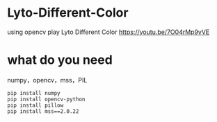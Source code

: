 # Lyto-Different-Color
using opencv play Lyto Different Color
https://youtu.be/7O04rMp9vVE

# what do you need
numpy，opencv，mss，PIL

    pip install numpy
    pip install opencv-python
    pip install pillow
    pip install mss==2.0.22
